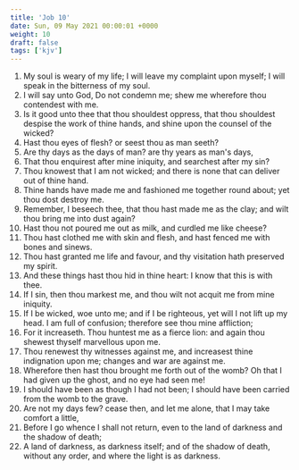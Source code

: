 ```yaml
---
title: 'Job 10'
date: Sun, 09 May 2021 00:00:01 +0000
weight: 10
draft: false
tags: ['kjv'] 
---
```


1. My soul is weary of my life; I will leave my complaint upon myself; I will speak in the bitterness of my soul.
2. I will say unto God, Do not condemn me; shew me wherefore thou contendest with me.
3. Is it good unto thee that thou shouldest oppress, that thou shouldest despise the work of thine hands, and shine upon the counsel of the wicked?
4. Hast thou eyes of flesh? or seest thou as man seeth?
5. Are thy days as the days of man? are thy years as man's days,
6. That thou enquirest after mine iniquity, and searchest after my sin?
7. Thou knowest that I am not wicked; and there is none that can deliver out of thine hand.
8. Thine hands have made me and fashioned me together round about; yet thou dost destroy me.
9. Remember, I beseech thee, that thou hast made me as the clay; and wilt thou bring me into dust again?
10. Hast thou not poured me out as milk, and curdled me like cheese?
11. Thou hast clothed me with skin and flesh, and hast fenced me with bones and sinews.
12. Thou hast granted me life and favour, and thy visitation hath preserved my spirit.
13. And these things hast thou hid in thine heart: I know that this is with thee.
14. If I sin, then thou markest me, and thou wilt not acquit me from mine iniquity.
15. If I be wicked, woe unto me; and if I be righteous, yet will I not lift up my head. I am full of confusion; therefore see thou mine affliction;
16. For it increaseth. Thou huntest me as a fierce lion: and again thou shewest thyself marvellous upon me.
17. Thou renewest thy witnesses against me, and increasest thine indignation upon me; changes and war are against me.
18. Wherefore then hast thou brought me forth out of the womb? Oh that I had given up the ghost, and no eye had seen me!
19. I should have been as though I had not been; I should have been carried from the womb to the grave.
20. Are not my days few? cease then, and let me alone, that I may take comfort a little,
21. Before I go whence I shall not return, even to the land of darkness and the shadow of death;
22. A land of darkness, as darkness itself; and of the shadow of death, without any order, and where the light is as darkness.
